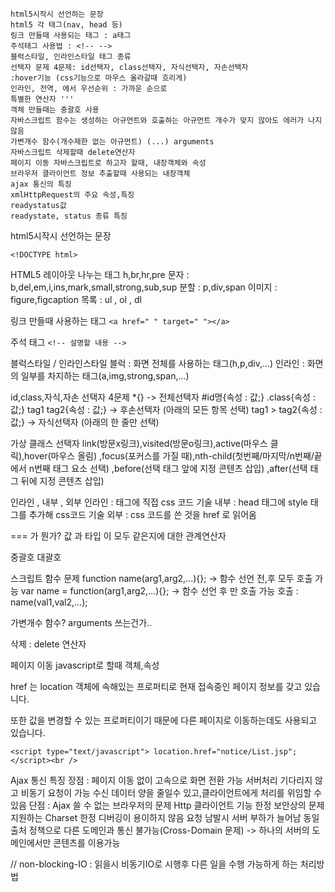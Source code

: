 ```
html5시작시 선언하는 문장
html5 각 태그(nav, head 등)
링크 만들때 사용되는 태그 : a태그
주석태그 사용법 : <!-- -->
블럭스타일, 인라인스타일 태그 종류
선택자 문제 4문제: id선택자, class선택자, 자식선택자, 자손선택자
:hover기능 (css기능으로 마우스 올라갈때 흐리게)
인라인, 전역, 에서 우선순위 : 가까운 순으로
특별한 연산자 '''
객체 만들때는 중괄호 사용
자바스크립트 함수는 생성하는 아규먼트와 호출하는 아규먼트 개수가 맞지 않아도 에러가 나지 않음
가변개수 함수(개수제한 없는 아규먼트) (...) arguments
자바스크립트 삭제할때 delete연산자
페이지 이동 자바스크립트로 하고자 할때, 내장객체와 속성
브라우저 클라이언트 정보 추출할때 사용되는 내장객체
ajax 통신의 특징
xmlHttpRequest의 주요 속성,특징
readystatus값 
readystate, status 종류 특징
```



html5시작시 선언하는 문장

`<!DOCTYPE html>`

HTML5 레이아웃 나누는 태그
h,br,hr,pre
문자 : b,del,em,i,ins,mark,small,strong,sub,sup
분할 : p,div,span
이미지 : figure,figcaption
목록 : ul , ol , dl

링크 만들때 사용하는 태그
`<a href=" " target=" "></a>`

주석 태그
`<!-- 설명할 내용 -->`

블럭스타일 / 인라인스타일
블럭 : 화면 전체를 사용하는 태그(h,p,div,...)
인라인 : 화면의 일부를 차지하는 태그(a,img,strong,span,...)

id,class,자식,자손 선택자 4문제
*{} -> 전체선택자
#id명{속성 : 값;}
.class{속성 : 값;}
tag1 tag2{속성 : 값;} -> 후손선택자 (아래의 모든 항목 선택)
tag1 > tag2{속성 : 값;} -> 자식선택자 (아래의 한 줄만 선택)

가상 클래스 선택자
link(방문x링크),visited(방문o링크),active(마우스 클릭),hover(마우스 올림)
,focus(포커스를 가질 때),nth-child(첫번째/마지막/n번째/끝에서 n번째 태그 요소 선택)
,before(선택 태그 앞에 지정 콘텐츠 삽입)
,after(선택 태그 뒤에 지정 콘텐츠 삽입)

인라인 , 내부 , 외부
인라인 : 태그에 직접 css 코드 기술
내부 : head 태그에 style 태그를 추가해 css코드 기술
외부 : css 코드를 쓴 것을 href 로 읽어옴

=== 가 뭔가?
값 과 타입 이 모두 같은지에 대한 관계연산자

중괄호 대괄호

스크립트 함수 문제
function name(arg1,arg2,...){}; -> 함수 선언 전,후 모두 호출 가능
var name = function(arg1,arg2,...){}; -> 함수 선언 후 만 호출 가능
호출 : name(val1,val2,...);

가변개수 함수?
arguments 쓰는건가..

삭제 : delete 연산자

페이지 이동 javascript로 할때 객체,속성

 href 는 location 객체에 속해있는 프로퍼티로 현재 접속중인 페이지 정보를 갖고 있습니다.

   또한 값을 변경할 수 있는 프로퍼티이기 때문에 다른 페이지로 이동하는데도 사용되고 있습니다.

`<script type="text/javascript">
 location.href="notice/List.jsp";
</script><br />`

Ajax 통신 특징
장점 :  페이지 이동 없이 고속으로 화면 전환 가능
   서버처리 기다리지 않고 비동기 요청이 가능
   수신 데이터 양을 줄일수 있고,클라이언트에게 처리를 위임할 수 있음
단점 :  Ajax 쓸 수 없는 브라우저의 문제
   Http 클라이언트 기능 한정
   보안상의 문제
   지원하는 Charset 한정
   디버깅이 용이하지 않음
   요청 남발시 서버 부하가 늘어남
   동일 출처 정책으로 다른 도메인과 통신 불가능(Cross-Domain 문제) -> 하나의 서버의 도메인에서만 콘텐츠를 이용가능

// non-blocking-IO : 읽을시 비동기IO로 시행후 다른 일을 수행 가능하게 하는 처리방법